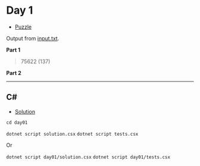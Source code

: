 # Day 1

- [Puzzle](PUZZLE.md)

Output from [input.txt](input.txt).
<!-- Output from [input.txt](day01/input.txt). -->

**Part 1**

> 75622 (137)

**Part 2**

> 

---

## C#

- [Solution](solution.csx)

`cd day01`

`dotnet script solution.csx`
`dotnet script tests.csx`

Or

`dotnet script day01/solution.csx`
`dotnet script day01/tests.csx`
